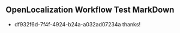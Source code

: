 ## OpenLocalization Workflow Test MarkDown
* df932f6d-7f4f-4924-b24a-a032ad07234a thanks!

<!--HONumber=Jul16_HO2-->


